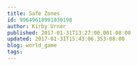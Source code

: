 ```yaml
---
title: Safe Zones
id: 99649618991030198
author: Kirby Urner
published: 2017-01-31T13:27:00.001-08:00
updated: 2017-01-31T15:43:06.353-08:00
blog: world_game
tags: 
---
```


